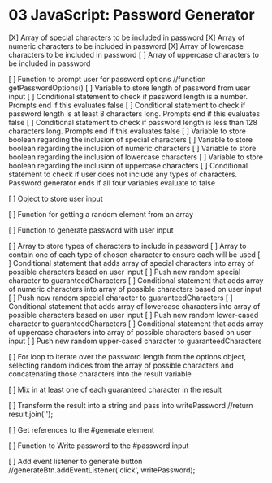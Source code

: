 # 03 JavaScript: Password Generator

[X] Array of special characters to be included in password
[X] Array of numeric characters to be included in password
[X] Array of lowercase characters to be included in password
[ ] Array of uppercase characters to be included in password

[ ] Function to prompt user for password options
//function getPasswordOptions()
[ ] Variable to store length of password from user input
[ ] Conditional statement to check if password length is a number. Prompts end if this evaluates false
[ ] Conditional statement to check if password length is at least 8 characters long. Prompts end if this evaluates false
[ ] Conditional statement to check if password length is less than 128 characters long. Prompts end if this evaluates false
[ ] Variable to store boolean regarding the inclusion of special characters
[ ] Variable to store boolean regarding the inclusion of numeric characters
[ ] Variable to store boolean regarding the inclusion of lowercase characters
[ ] Variable to store boolean regarding the inclusion of uppercase characters
[ ] Conditional statement to check if user does not include any types of characters. Password generator ends if all four variables evaluate to false

[ ] Object to store user input

[ ] Function for getting a random element from an array

[ ] Function to generate password with user input

[ ] Array to store types of characters to include in password
[ ] Array to contain one of each type of chosen character to ensure each will be used
[ ] Conditional statement that adds array of special characters into array of possible characters based on user input
[ ] Push new random special character to guaranteedCharacters
[ ] Conditional statement that adds array of numeric characters into array of possible characters based on user input
[ ] Push new random special character to guaranteedCharacters
[ ] Conditional statement that adds array of lowercase characters into array of possible characters based on user input
[ ] Push new random lower-cased character to guaranteedCharacters
[ ] Conditional statement that adds array of uppercase characters into array of possible characters based on user input
[ ] Push new random upper-cased character to guaranteedCharacters

[ ] For loop to iterate over the password length from the options object, selecting random indices from the array of possible characters and concatenating those characters into the result variable

[ ] Mix in at least one of each guaranteed character in the result

[ ] Transform the result into a string and pass into writePassword
//return result.join('');

[ ] Get references to the #generate element

[ ] Function to Write password to the #password input

[ ] Add event listener to generate button
//generateBtn.addEventListener('click', writePassword);
